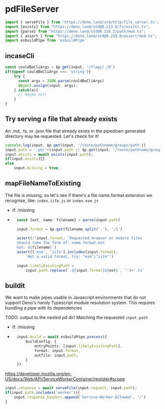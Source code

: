 # pdFileServer

```ts
import { serveFile } from 'https://deno.land/std/http/file_server.ts';
import {exists} from "https://deno.land/std@0.213.0/fs/exists.ts";
import {parse} from "https://deno.land/std@0.218.2/path/mod.ts";
import { assert } from "https://deno.land/std@0.218.0/assert/mod.ts";
import esbuildPipe from 'esbuildPipe'
```

## incaseCli
```ts
const couldBeCliArgs = $p.get(input, '/flags/_/0')
if(typeof couldBeCliArgs === 'string'){
    try {
      const args = JSON.parse(couldBeCliArgs)
      Object.assign(input, args);
    } catch(e){
      // maybe not!
    }
}
```

## Try serving a file that already exists
An .md, .ts, or .json file that already exists in the pipedown generated directory may be requested. Let's check for it!
```ts
console.log(input, $p.get(input, '/route/pathname/groups/path'))
input.path = '.pd/'+(input.path || $p.get(input, '/route/pathname/groups/path'))
input.exists = await exists(input.path);
if(input.exists){}
else
    input.missing = true;
```

## mapFileNameToExisting
The file is missing, so let's see if there's a file name.format.extension we recognise, like: `index.iife.js` or `index.esm.js`
- if: /missing
- ```ts
    const {ext, name: filename} = parse(input.path)
    
    input.format = $p.get(filename.split('.'), '/1')
    
    assert(!!input.format, `Requested browser or module files
    should take the form of: name.format.ext
    Got: ${filename}`)
    assert(['esm', 'iife'].includes(input.format), 
        'Not a valid format, try: "esm"|"iife"')
    
    input.likelyExistingPath = 
        input.path.replace(`.${input.format}${ext}`, '')+'.ts'
    ```

## buildit
We want to make pipes usable in Javascript environments that do not support Deno's handy Typescript module resolution system. This requires bundling a pipe with its dependencies 

TODO: output to the nested pd dir! Matching the requested `input.path`
- if: /missing
- ```ts
    input.build = await esbuildPipe.process({
        buildConfig: {
            entryPoints: [input.likelyExistingPath],
            format: input.format,
            outfile: input.path,
        }
    })
    ```

https://developer.mozilla.org/en-US/docs/Web/API/ServiceWorkerContainer/register#scope
```ts
input.response = await serveFile(input.request, input.path);
if(input.path.includes('worker')){
    input.response.headers.append('Service-Worker-Allowed', '/')
}
```